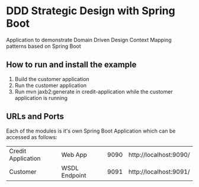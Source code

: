 # DDD Strategic Design with Spring Boot
Application to demonstrate Domain Driven Design Context Mapping patterns based on Spring Boot

## How to run and install the example

1. Build the customer application
2. Run the customer application
3. Run mvn jaxb2:generate in credit-application while the customer application is running

## URLs and Ports
Each of the modules is it's own Spring Boot Application which can be accessed as follows:

<table>
    <tr>
        <td>Credit Application</td>
        <td>Web App</td>
        <td>9090</td>
        <td>http://localhost:9090/</td>
    </tr>
    <tr>
        <td>Customer</td>
        <td>WSDL Endpoint</td>
        <td>9091</td>
        <td>http://localhost:9091/</td>
    </tr>
</table>
